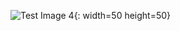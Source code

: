 ![Test Image 4](https://i.pinimg.com/564x/21/ec/07/21ec0743fed9f6ce850f63b4c12d79af.jpg){: width=50 height=50}
